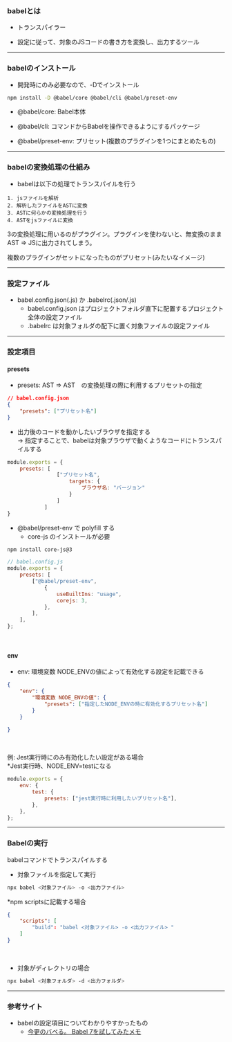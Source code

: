 ### babelとは

- トランスパイラー

- 設定に従って、対象のJSコードの書き方を変換し、出力するツール

---

### babelのインストール

- 開発時にのみ必要なので、-Dでインストール

```bash
npm install -D @babel/core @babel/cli @babel/preset-env
```

- @babel/core: Babel本体

- @babel/cli: コマンドからBabelを操作できるようにするパッケージ

- @babel/preset-env: プリセット(複数のプラグインを1つにまとめたもの)

---

### babelの変換処理の仕組み

- babelは以下の処理でトランスパイルを行う
```
1. jsファイルを解析
2. 解析したファイルをASTに変換
3. ASTに何らかの変換処理を行う
4. ASTをjsファイルに変換 
```

3の変換処理に用いるのがプラグイン。プラグインを使わないと、無変換のままAST => JSに出力されてしまう。

複数のプラグインがセットになったものがプリセット(みたいなイメージ)

---

### 設定ファイル

- babel.config.json(.js) か .babelrc(.json/.js) 
    - babel.config.json はプロジェクトフォルダ直下に配置するプロジェクト全体の設定ファイル
    - .babelrc は対象フォルダの配下に置く対象ファイルの設定ファイル

---

### 設定項目


#### presets
- presets: AST => AST　の変換処理の際に利用するプリセットの指定

```json
// babel.config.json
{
    "presets": ["プリセット名"]
}
```

- 出力後のコードを動かしたいブラウザを指定する  
    -> 指定することで、babelは対象ブラウザで動くようなコードにトランスパイルする
```js
module.exports = {
    presets: [
                ["プリセット名", 
                    targets: {
                        ブラウザ名: "バージョン"
                    }
                ]
            ]
}
```

- @babel/preset-env で polyfill する
    - core-js のインストールが必要
```bash
npm install core-js@3
```

```js
// babel.config.js
module.exports = {
    presets: [
        ["@babel/preset-env",
            {
                useBuiltIns: "usage",
                corejs: 3,
            },
        ],
    ],
};
```

<br>

#### env

- env: 環境変数 NODE_ENVの値によって有効化する設定を記載できる

```json
{
    "env": {
        "環境変数 NODE_ENVの値": {
            "presets": ["指定したNODE_ENVの時に有効化するプリセット名"]
        }
    }
        
}
```

<br>

例: Jest実行時にのみ有効化したい設定がある場合  
*Jest実行時、NODE_ENV=testになる
```js
module.exports = {
    env: {
        test: {
            presets: ["jest実行時に利用したいプリセット名"],
        },
    },
};
```

---

### Babelの実行

babelコマンドでトランスパイルする

- 対象ファイルを指定して実行
```bash
npx babel <対象ファイル> -o <出力ファイル> 
```
*npm scriptsに記載する場合
```json
{
    "scripts": [
        "build": "babel <対象ファイル> -o <出力ファイル> "
    ]
}
```

<br>


- 対象がディレクトリの場合
```bash
npx babel <対象フォルダ> -d <出力フォルダ>
```

----

### 参考サイト

- babelの設定項目についてわかりやすかったもの
    - [今更のバベる。 Babel 7を試してみたメモ](https://chaika.hatenablog.com/entry/2018/11/21/150000)